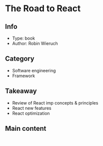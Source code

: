 # The Road to React

## Info
- Type: book
- Author: Robin Wieruch

## Category
- Software engineering
- Framework

## Takeaway
- Review of React imp concepts & principles
- React new features
- React optimization

## Main content
<img src="./resources/road-to-react.drawio.svg">